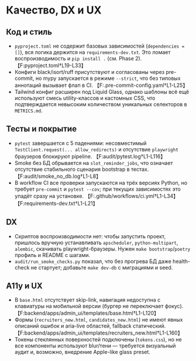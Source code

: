 # Качество, DX и UX

## Код и стиль
- `pyproject.toml` не содержит базовых зависимостей (`dependencies = []`), вся логика держится на `requirements-dev.txt`. Это ломает воспроизводимость и `pip install .` (см. Phase 2). 【F:pyproject.toml†L19-L33】
- Конфиги black/isort/ruff присутствуют и согласованы через pre-commit, но mypy запускается в режиме `--strict`, что без типовых аннотаций вызывает флап в CI. 【F:.pre-commit-config.yaml†L1-L25】
- Tailwind конфиг расширен под Liquid Glass, однако шаблоны всё ещё используют смесь utility-классов и кастомных CSS, что подтверждается невысоким количеством уникальных селекторов в `METRICS.md`.

## Тесты и покрытие
- `pytest` завершается с 5 падениями: несовместимый `TestClient.request(... allow_redirects)` и отсутствие `playwright` браузеров блокируют pipeline. 【F:audit/pytest.log†L1-L116】
- Smoke без БД обрывается на `slot_reminder_jobs`, что означает отсутствие стабильного сценария bootstrap в тестах. 【F:audit/smoke_no_db.log†L1-L8】
- В workflow CI все проверки запускаются на трёх версиях Python, но требует `pre-commit` и `pytest --cov`; при текущих зависимостях это упадёт сразу на установке. 【F:.github/workflows/ci.yml†L1-L34】【F:requirements-dev.txt†L1-L21】

## DX
- Скриптов воспроизводимости нет: чтобы запустить проект, пришлось вручную устанавливать `apscheduler`, `python-multipart`, `alembic`, скачивать playwright-браузеры. Нужен `make bootstrap`/`poetry` профиль и README с шагами.
- `audit/run_smoke_checks.py` показал, что без прогрева БД даже health-check не стартует; добавьте `make dev-db` с миграциями и seed.

## A11y и UX
- В `base.html` отсутствует skip-link, навигация недоступна с клавиатуры на мобильной версии (бургер не переключает фокус). 【F:backend/apps/admin_ui/templates/base.html†L1-L120】
- Формы (`recruiters_new.html`, `candidates_new.html`) не имеют явных описаний ошибок и aria-live областей, fallback статический. 【F:backend/apps/admin_ui/templates/recruiters_new.html†L1-L160】
- Токены стеклянных поверхностей подключены (`tokens.css`), но не все компоненты используют blur/тени — требуется визуальный аудит и, возможно, внедрение Apple-like glass preset.
